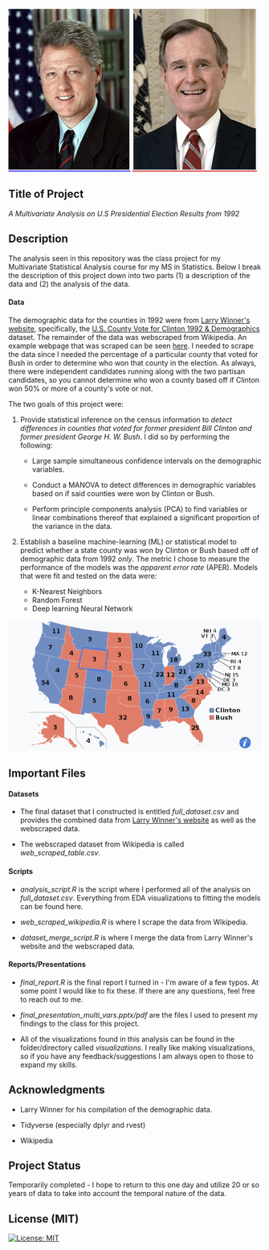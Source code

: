 ![Bush Clinton](./img/ClintonBush.png)
## Title of Project
*A Multivariate Analysis on U.S Presidential Election Results from 1992*
## Description
The analysis seen in this repository was the class project for my Multivariate
Statistical Analysis course for my MS in Statistics. Below I break the description of this project down into two parts (1) a description of the data and (2) the analysis of the data.

#### Data
The demographic data for the counties in 1992 were from [Larry Winner's website](http://users.stat.ufl.edu/~winner/datasets.html), specifically, the [U.S. County Vote for Clinton 1992 & Demographics](http://users.stat.ufl.edu/~winner/data/clinton1.dat) dataset. The remainder of the data was webscraped from  Wikipedia. An example webpage that was scraped can be seen [here](https://en.wikipedia.org/wiki/1992_United_States_presidential_election_in_Georgia). I needed to scrape the data since I needed the percentage of a particular county that voted for Bush in order to determine who won that county in the election. As always, there were independent candidates running along with the two partisan candidates, so you cannot determine who won a county based off if Clinton won 50% or more of a county's vote or not.

The two goals of this project were:

1. Provide statistical inference on the census information to *detect differences
in counties that voted for former president Bill Clinton and former president
George H. W. Bush*. I did so by performing the following:

   - Large sample simultaneous confidence intervals on the demographic variables.

   - Conduct a MANOVA to detect differences in demographic variables based on
   if said counties were won by Clinton or Bush.

   - Perform principle components analysis (PCA) to find variables or linear combinations thereof that explained a significant proportion of the variance in the data.

2. Establish a baseline machine-learning (ML) or statistical model to predict
whether a state county was won by Clinton or Bush based off of demographic data from 1992 *only*. The metric I chose to measure the performance of the models was the *apparent error rate* (APER). Models that were fit and tested on the data were:

   - K-Nearest Neighbors
   - Random Forest
   - Deep learning Neural Network

![Electoral](./img/ElectoralMap.png)

## Important Files

#### Datasets

   - The final dataset that I constructed is entitled *full_dataset.csv* and provides the combined data from [Larry Winner's website](http://users.stat.ufl.edu/~winner/datasets.html) as well as the webscraped data.

   - The webscraped dataset from Wikipedia is called *web_scraped_table.csv*.

#### Scripts
   - *analysis_script.R* is the script where I performed all of the analysis on *full_dataset.csv*. Everything from EDA visualizations to fitting the models can be found here.

   - *web_scraped_wikipedia.R* is where I scrape the data from Wikipedia.

   - *dataset_merge_script.R* is where I merge the data from Larry Winner's website and the webscraped data.

#### Reports/Presentations
   - *final_report.R* is the final report I turned in - I'm aware of a few typos. At some point I would like to fix these. If there are any questions, feel free to reach out to me.

   - *final_presentation_multi_vars.pptx/pdf* are the files I used to present my findings to the class for this project.

   - All of the visualizations found in this analysis can be found in the folder/directory called *visualizations*. I really like making visualizations, so if you have any feedback/suggestions I am always open to those to expand my skills.

## Acknowledgments

   - Larry Winner for his compilation of the demographic data.

   - Tidyverse (especially dplyr and rvest)

   - Wikipedia

## Project Status

Temporarily completed - I hope to return to this one day and utilize 20 or so years of data to take into account the temporal nature of the data.

## License (MIT)
[![License: MIT](https://img.shields.io/badge/License-MIT-yellow.svg)](https://opensource.org/licenses/MIT)
